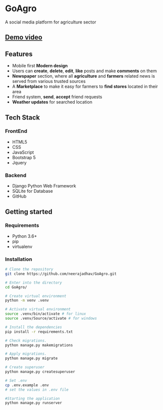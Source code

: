 
# GoAgro
A social media platform for agriculture sector 

## [Demo video](https://drive.google.com/file/d/1E-Zy4Zat2XYIHKrz0iaB9Ii77jSuSdsI/view?usp=sharing)

## Features 
 - Mobile first **Modern design**
 - Users can **create**, **delete**, **edit**, **like** posts and make **comments** on them
 - **Newspaper** section, where all **agriculture** and **farmers** related news is served from various trusted sources
 -  A **Marketplace** to make it easy for farmers to **find stores** located in their area
- Friend system, **send**, **accept** friend requests
- **Weather updates** for searched location
## Tech Stack

### FrontEnd
 - HTML5
 - CSS
 - JavaScript
 - Bootstrap 5
 - Jquery 

###  Backend

 - Django Python Web Framework
 - SQLite for Database
 - GitHub

## Getting started
###   Requirements
 - Python 3.6+
 - pip
 - virtualenv 

###  Installation
```bash
# Clone the repository
git clone https://github.com/neerajadhav/GoAgro.git

# Enter into the directory
cd GoAgro/

# Create virtual environment 
python -m venv .venv

# Activate virtual environment 
source .venv/bin/activate # for linux
source .venv/Source/activate # for windows

# Install the dependencies
pip install -r requirements.txt

# Check migrations.
python manage.py makemigrations

# Apply migrations.
python manage.py migrate

# Create superuser
python manage.py createsuperuser

# Set .env
cp .env.example .env
# set the values in .env file

#Starting the application
python manage.py runserver
```
